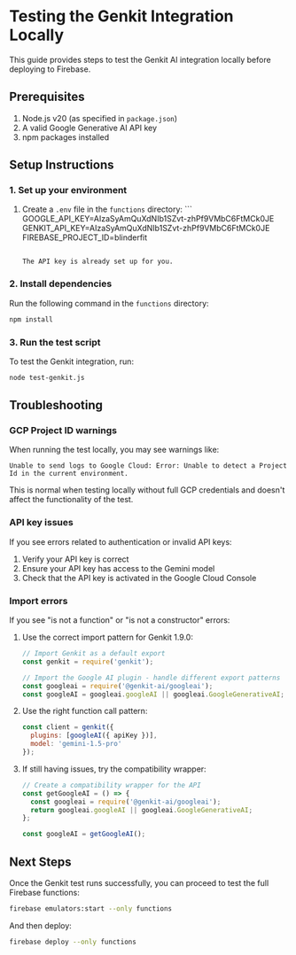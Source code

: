# Testing the Genkit Integration Locally

This guide provides steps to test the Genkit AI integration locally before deploying to Firebase.

## Prerequisites

1. Node.js v20 (as specified in `package.json`)
2. A valid Google Generative AI API key
3. npm packages installed

## Setup Instructions

### 1. Set up your environment

1. Create a `.env` file in the `functions` directory:   ```
   GOOGLE_API_KEY=AIzaSyAmQuXdNIb1SZvt-zhPf9VMbC6FtMCk0JE
   GENKIT_API_KEY=AIzaSyAmQuXdNIb1SZvt-zhPf9VMbC6FtMCk0JE
   FIREBASE_PROJECT_ID=blinderfit
   ```

   The API key is already set up for you.

### 2. Install dependencies

Run the following command in the `functions` directory:

```bash
npm install
```

### 3. Run the test script

To test the Genkit integration, run:

```bash
node test-genkit.js
```

## Troubleshooting

### GCP Project ID warnings

When running the test locally, you may see warnings like:
```
Unable to send logs to Google Cloud: Error: Unable to detect a Project Id in the current environment.
```

This is normal when testing locally without full GCP credentials and doesn't affect the functionality of the test.

### API key issues

If you see errors related to authentication or invalid API keys:

1. Verify your API key is correct
2. Ensure your API key has access to the Gemini model
3. Check that the API key is activated in the Google Cloud Console

### Import errors

If you see "is not a function" or "is not a constructor" errors:

1. Use the correct import pattern for Genkit 1.9.0:
   ```javascript
   // Import Genkit as a default export
   const genkit = require('genkit');
   
   // Import the Google AI plugin - handle different export patterns
   const googleai = require('@genkit-ai/googleai');
   const googleAI = googleai.googleAI || googleai.GoogleGenerativeAI;
   ```

2. Use the right function call pattern:
   ```javascript
   const client = genkit({
     plugins: [googleAI({ apiKey })],
     model: 'gemini-1.5-pro'
   });
   ```

3. If still having issues, try the compatibility wrapper:
   ```javascript
   // Create a compatibility wrapper for the API
   const getGoogleAI = () => {
     const googleai = require('@genkit-ai/googleai');
     return googleai.googleAI || googleai.GoogleGenerativeAI;
   };
   
   const googleAI = getGoogleAI();
   ```

## Next Steps

Once the Genkit test runs successfully, you can proceed to test the full Firebase functions:

```bash
firebase emulators:start --only functions
```

And then deploy:

```bash
firebase deploy --only functions
```
